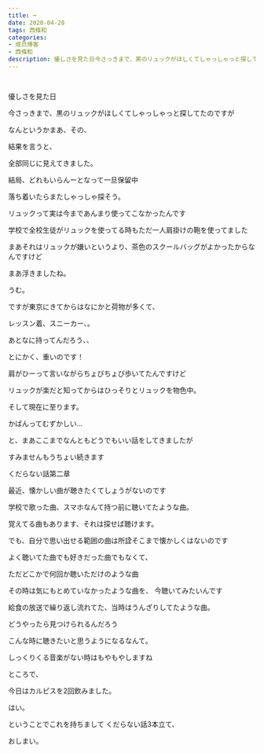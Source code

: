 ```yaml
---
title: ┅
date: 2020-04-28
tags: 西條和
categories: 
- 成员博客
- 西條和
description: 優しさを見た日今さっきまで、黒のリュックがほしくてしゃっしゃっと探してたのですがなんというかまあ、その、結果を言うと、全部...
---
```


        ﻿











優しさを見た日





















今さっきまで、黒のリュックがほしくてしゃっしゃっと探してたのですが






なんというかまあ、その、





















結果を言うと、










全部同じに見えてきました。

















結局、どれもいらんーとなって一旦保留中















落ち着いたらまたしゃっしゃ探そう。












リュックって実は今まであんまり使ってこなかったんです















学校で全校生徒がリュックを使ってる時もただ一人肩掛けの鞄を使ってました












まあそれはリュックが嫌いというより、茶色のスクールバッグがよかったからなんですけど








まあ浮きましたね。



うむ。










ですが東京にきてからはなにかと荷物が多くて、







レッスン着、スニーカー、。


あとなに持ってんだろう、、








とにかく、重いのです！








肩がひーって言いながらちょびちょび歩いてたんですけど





リュックが楽だと知ってからはひっそりとリュックを物色中。








そして現在に至ります。











かばんってむずかしい…





















と、まあここまでなんともどうでもいい話をしてきましたが









すみませんもうちょい続きます






















くだらない話第二章





最近、懐かしい曲が聴きたくてしょうがないのです














学校で歌った曲、スマホなんて持つ前に聴いてたような曲。











覚えてる曲もあります、それは探せば聴けます。




でも、自分で思い出せる範囲の曲は所詮そこまで懐かしくはないのです













よく聴いてた曲でも好きだった曲でもなくて、


ただどこかで何回か聴いただけのような曲








その時は気にもとめていなかったような曲を、
今聴いてみたいんです












給食の放送で繰り返し流れてた、当時はうんざりしてたような曲。














どうやったら見つけられるんだろう













こんな時に聴きたいと思うようになるなんて。













しっくりくる音楽がない時はもやもやしますね













ところで、









今日はカルピスを2回飲みました。








はい。














ということでこれを持ちまして
くだらない話3本立て、

おしまい。



